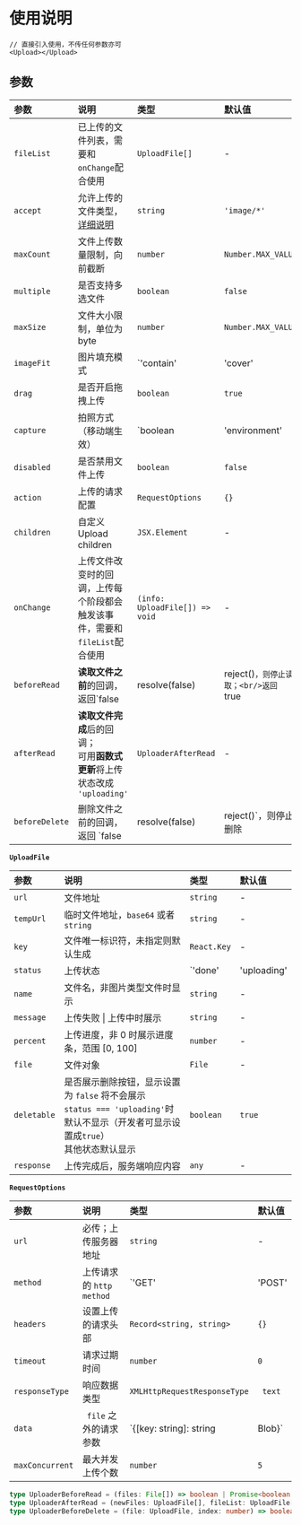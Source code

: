 # 使用说明

```tsx
// 直接引入使用，不传任何参数亦可
<Upload></Upload>
```



## 参数

| 参数           | 说明                                                         | 类型                               | 默认值             |
| :------------- | :----------------------------------------------------------- | :--------------------------------- | :----------------- |
| `fileList`     | 已上传的文件列表，需要和`onChange`配合使用                   | `UploadFile[]`                     | -                  |
| `accept`       | 允许上传的文件类型，[详细说明](https://developer.mozilla.org/zh-CN/docs/Web/HTML/Element/Input/file#限制允许的文件类型) | `string`                           | `'image/*'`        |
| `maxCount`     | 文件上传数量限制，向前截断                                   | `number`                           | `Number.MAX_VALUE` |
| `multiple`     | 是否支持多选文件                                             | `boolean`                          | `false`            |
| `maxSize`      | 文件大小限制，单位为 byte                                    | `number`                           | `Number.MAX_VALUE` |
| `imageFit`     | 图片填充模式                                                 | `'contain' | 'cover' | 'fill'`     | `'contain'`        |
| `drag`         | 是否开启拖拽上传                                             | `boolean`                          | `true`             |
| `capture`      | 拍照方式（移动端生效）                                       | `boolean | 'environment' | 'user'` | -                  |
| `disabled`     | 是否禁用文件上传                                             | `boolean`                          | `false`            |
| `action`       | 上传的请求配置                                               | `RequestOptions`                   | `{}`               |
| `children`     | 自定义 Upload children                                       | `JSX.Element`                      | -                  |
| `onChange`     | 上传文件改变时的回调，上传每个阶段都会触发该事件，需要和`fileList`配合使用 | `(info: UploadFile[]) => void`     | -                  |
| `beforeRead`   | **读取文件之前**的回调，返回`false | resolve(false) | reject()`，则停止读取；<br/>返回 `true | resolve(false)`则上传继续；<br/>切忌不可返回 `pedding` 状态的 `Promise` | `UploaderBeforeRead`               | -                  |
| `afterRead`    | **读取文件完成**后的回调；<br/>可用**函数式更新**将上传状态改成 `'uploading'` | `UploaderAfterRead`                | -                  |
| `beforeDelete` | 删除文件之前的回调，返回 `false | resolve(false) | reject()`，则停止删除 | `UploaderBeforeDelete`             | -                  |

**`UploadFile`**

| 参数        | 说明                                                         | 类型                                | 默认值 |
| :---------- | :----------------------------------------------------------- | :---------------------------------- | :----- |
| `url`       | 文件地址                                                     | `string`                            | -      |
| `tempUrl`   | 临时文件地址，`base64` 或者 `string`                         | `string`                            | -      |
| `key`       | 文件唯一标识符，未指定则默认生成                             | `React.Key`                         | -      |
| `status`    | 上传状态                                                     | `'done' |'uploading' |'failed' |''` | -      |
| `name`      | 文件名，非图片类型文件时显示                                 | `string`                            | -      |
| `message`   | 上传失败 \| 上传中时展示                                     | `string`                            | -      |
| `percent`   | 上传进度，非 0 时展示进度条，范围 [0, 100]                   | `number`                            | -      |
| `file`      | 文件对象                                                     | `File`                              | -      |
| `deletable` | 是否展示删除按钮，显示设置为 `false` 将不会展示<br />`status === 'uploading'`时默认不显示（开发者可显示设置成`true`）<br />其他状态默认显示 | `boolean`                           | `true` |
| `response`  | 上传完成后，服务端响应内容                                   | `any`                               | -      |

**`RequestOptions`**

| 参数            | 说明                     | 类型                                                         | 默认值   |
| :-------------- | :----------------------- | :----------------------------------------------------------- | :------- |
| `url`           | 必传；上传服务器地址     | `string`                                                     | -        |
| `method`        | 上传请求的 `http method` | `'GET' |'POST' |'PUT' |'DELETE' |'PATCH' |'HEAD' |'OPTIONS'` | `'POST'` |
| `headers`       | 设置上传的请求头部       | `Record<string, string>`                                     | `{}`     |
| `timeout`       | 请求过期时间             | `number`                                                     | `0`      |
| `responseType`  | 响应数据类型             | `XMLHttpRequestResponseType`                                 | ` text`  |
| `data`          | ` file` 之外的请求参数   | `{[key: string]: string |Blob}`                              | -        |
| `maxConcurrent` | 最大并发上传个数         | `number`                                                     | `5`      |

```typescript
type UploaderBeforeRead = (files: File[]) => boolean | Promise<boolean | File[]>;
type UploaderAfterRead = (newFiles: UploadFile[], fileList: UploadFile[]) => void;
type UploaderBeforeDelete = (file: UploadFile, index: number) => boolean | Promise<boolean> | void;
```

